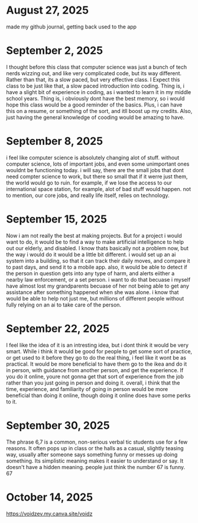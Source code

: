 # August 27, 2025
made my github journal, getting back used to the app

# September 2, 2025
I thought before this class that computer science was just a bunch of tech nerds wizzing out, and like very complicated code, but its way different. Rather than that, its a slow paced, but very effective class. I Expect this class to be just like that, a slow paced introduction into coding. Thing is, i have a slight bit of experience in coding, as i wanted to learn it in my middle school years. Thing is, i obviously dont have the best memory, so i would hope this class would be a good reminder of the basics. Plus, i can have this on a resume, or something of the sort, and itll boost up my credits. Also, just having the general knowledge of cooding would be amazing to have.

# September 8, 2025
i feel like computer science is absolutely changing alot of stuff. without computer science, lots of important jobs, and even some unimportant ones wouldnt be functioning today. i will say, there are the small jobs that dont need compter science to work, but there so small that if it werre just them, the world would go to ruin. for example, if we lose the access to our international space station, for example, alot of bad stuff would happen. not to mention, our core jobs, and really life itself, relies on technology.

# September 15, 2025
Now i am not really the best at making projects. But for a project i would want to do, it would be to find a way to make artificial intelligence to help out our elderly, and disabled. I know thats basically not a problem now, but the way i would  do it would be a little bit different. i would set up an ai system into a building, so that it can track their daily moves, and compare it to past days, and send it to a mobile app. also, it would be able to detect if the person in question gets into any type of harm, and alerts eiither a nearby law enforcement, or a set person. i want to do that becuase i myself have almost lost my grandparents becuase of her not being able to get any assistance after something happened when she was alone. i know that would be able to help not just me, but millions of different people without fully relying on an ai to take care of the person.

# September 22, 2025
I feel like the idea of it is an intresting idea, but i dont think it would be very smart. While i think it would be good for people to get some sort of practice, or get used to it before they go to do the real thing, i feel like it wont be as practical. It would be more beneficial to have them go to the ikea and do it in person, with guidance from another person, and get the experience. If you do it online, youre not gonna get that sort of experience from the job rather than you just going in person and doing it. overall, i think that the time, experience, and familiarity of going in person would be more beneficial than doing it online, though doing it online does have some perks to it.

# September 30, 2025
The phrase 6,7 is a common, non-serious verbal tic students use for a few reasons. It often pops up in class or the halls as a casual, slightly teasing way, usually after someone says something funny or messes up doing something. Its simplistic meaning makes it easier to understand or say. It doesn't have a hidden meaning. people just think the number 67 is funny. 67

# October 14, 2025
https://voidzev.my.canva.site/voidz
